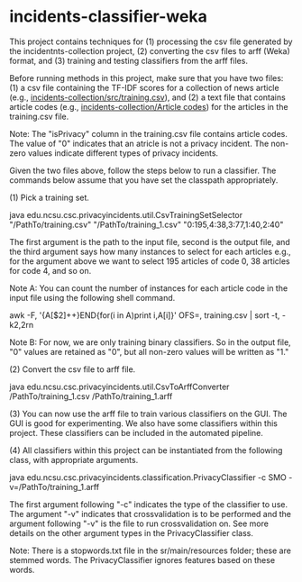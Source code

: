 # incidents-classifier-weka

This project contains techniques for (1) processing the csv file generated by the incidentnts-collection project, (2) converting the csv files to arff (Weka) format, and (3) training and testing classifiers from the arff files.

Before running methods in this project, make sure that you have two files: (1) a csv file containing the TF-IDF scores for a collection of news article (e.g., [incidents-collection/src/training.csv](https://github.com/privacy-incidents-database/incidents-collection/blob/master/src/training.csv)), and (2) a text file that contains article codes (e.g., [incidents-collection/Article codes](https://github.com/privacy-incidents-database/incidents-collection/blob/master/Article%20codes)) for the articles in the training.csv file.

Note: The "isPrivacy" column in the training.csv file contains article codes. The value of "0" indicates that an atricle is not a privacy incident. The non-zero values indicate different types of privacy incidents.

Given the two files above, follow the steps below to run a classifier. The commands below assume that you have set the classpath appropriately.

(1) Pick a training set. 

java edu.ncsu.csc.privacyincidents.util.CsvTrainingSetSelector "/PathTo/training.csv" "/PathTo/training_1.csv" "0:195,4:38,3:77,1:40,2:40"

The first argument is the path to the input file, second is the output file, and the third argument says how many instances to select for each articles e.g., for the argument above we want to select 195 articles of code 0, 38 articles for code 4, and so on.

Note A: You can count the number of instances for each article code in the input file using the following shell command.

awk -F, '{A[$2]++}END{for(i in A)print i,A[i]}' OFS=, training.csv | sort -t, -k2,2rn

Note B: For now, we are only training binary classifiers. So in the output file, "0" values are retained as "0", but all non-zero values will be written as "1."

(2) Convert the csv file to arff file.

java edu.ncsu.csc.privacyincidents.util.CsvToArffConverter /PathTo/training_1.csv /PathTo/training_1.arff

(3) You can now use the arff file to train various classifiers on the GUI. The GUI is good for experimenting. We also have some classifiers within this project. These classifiers can be included in the automated pipeline.

(4) All classifiers within this project can be instantiated from the following class, with appropriate arguments.

java edu.ncsu.csc.privacyincidents.classification.PrivacyClassifier -c SMO -v=/PathTo/training_1.arff

The first argument following "-c" indicates the type of the classifier to use. The argument "-v" indicates that crossvalidation is to be performed and the argument following "-v" is the file to run crossvalidation on. See more details on the other argument types in the PrivacyClassifier class.

Note: There is a stopwords.txt file in the sr/main/resources folder; these are stemmed words. The PrivacyClassifier ignores features based on these words.
